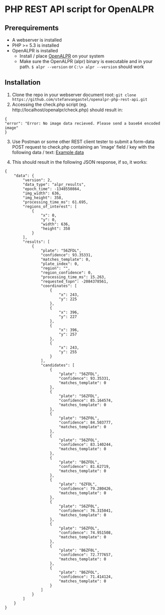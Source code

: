 PHP REST API script for OpenALPR
========

Prerequirements
--------
* A webserver is installed
* PHP >= 5.3 is installed
* OpenALPR is installed
  * Install / place [OpenALPR](https://github.com/openalpr/openalpr) on your system
  * Make sure the OpenALPR (alpr) binary is executable and in your path. `$ alpr --version` or `C:\> alpr --version` should work

Installation
--------
1. Clone the repo in your webserver document root: `git clone https://github.com/stefanvangastel/openalpr-php-rest-api.git`
2. Accessing the check.php script (eg. http://localhost/openalpr/check.php) should result in:
 ```
 {
 "error": "Error: No image data recieved. Please send a base64 encoded image"
 }
 ```
3. Use Postman or some other REST client tester to submit a form-data POST request to check.php containing an 'image' field / key with the following data / text:
 [Example data](https://gist.githubusercontent.com/stefanvangastel/0fdeef93f578a0add500/raw/ddc908aa1ceb0d51f97c4ef6ab1df0fcbea30205/porche.jpg)

4. This should result in the following JSON response, if so, it works: 
```
{
    "data": {
        "version": 2,
        "data_type": "alpr_results",
        "epoch_time": -1348550864,
        "img_width": 636,
        "img_height": 358,
        "processing_time_ms": 61.695,
        "regions_of_interest": [
            {
                "x": 0,
                "y": 0,
                "width": 636,
                "height": 358
            }
        ],
        "results": [
            {
                "plate": "56ZFDL",
                "confidence": 93.35331,
                "matches_template": 0,
                "plate_index": 0,
                "region": "",
                "region_confidence": 0,
                "processing_time_ms": 15.263,
                "requested_topn": -2084378561,
                "coordinates": [
                    {
                        "x": 243,
                        "y": 225
                    },
                    {
                        "x": 396,
                        "y": 227
                    },
                    {
                        "x": 396,
                        "y": 257
                    },
                    {
                        "x": 243,
                        "y": 255
                    }
                ],
                "candidates": [
                    {
                        "plate": "56ZFDL",
                        "confidence": 93.35331,
                        "matches_template": 0
                    },
                    {
                        "plate": "S6ZFDL",
                        "confidence": 85.164574,
                        "matches_template": 0
                    },
                    {
                        "plate": "56ZF0L",
                        "confidence": 84.503777,
                        "matches_template": 0
                    },
                    {
                        "plate": "56ZFOL",
                        "confidence": 83.140244,
                        "matches_template": 0
                    },
                    {
                        "plate": "B6ZFDL",
                        "confidence": 81.62719,
                        "matches_template": 0
                    },
                    {
                        "plate": "6ZFDL",
                        "confidence": 79.280426,
                        "matches_template": 0
                    },
                    {
                        "plate": "S6ZF0L",
                        "confidence": 76.315041,
                        "matches_template": 0
                    },
                    {
                        "plate": "S6ZFOL",
                        "confidence": 74.951508,
                        "matches_template": 0
                    },
                    {
                        "plate": "B6ZF0L",
                        "confidence": 72.777657,
                        "matches_template": 0
                    },
                    {
                        "plate": "B6ZFOL",
                        "confidence": 71.414124,
                        "matches_template": 0
                    }
                ]
            }
        ]
    }
}
```

